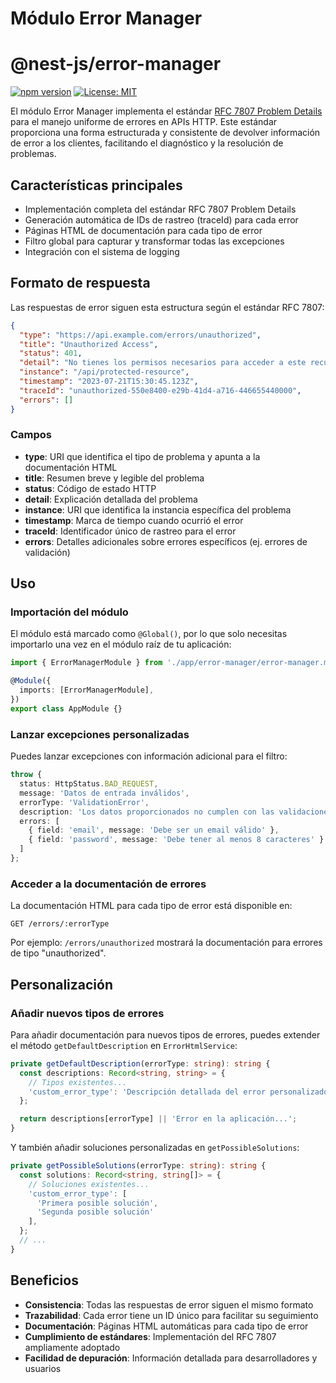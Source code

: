 # Módulo Error Manager

# @nest-js/error-manager

[![npm version](https://img.shields.io/npm/v/@nest-js/error-manager.svg)](https://www.npmjs.com/package/@nest-js/error-manager)
[![License: MIT](https://img.shields.io/badge/License-MIT-yellow.svg)](https://opensource.org/licenses/MIT)


El módulo Error Manager implementa el estándar [RFC 7807 Problem Details](https://datatracker.ietf.org/doc/html/rfc7807) para el manejo uniforme de errores en APIs HTTP. Este estándar proporciona una forma estructurada y consistente de devolver información de error a los clientes, facilitando el diagnóstico y la resolución de problemas.

## Características principales

- Implementación completa del estándar RFC 7807 Problem Details
- Generación automática de IDs de rastreo (traceId) para cada error
- Páginas HTML de documentación para cada tipo de error
- Filtro global para capturar y transformar todas las excepciones
- Integración con el sistema de logging


## Formato de respuesta

Las respuestas de error siguen esta estructura según el estándar RFC 7807:

```json
{
  "type": "https://api.example.com/errors/unauthorized",
  "title": "Unauthorized Access",
  "status": 401,
  "detail": "No tienes los permisos necesarios para acceder a este recurso",
  "instance": "/api/protected-resource",
  "timestamp": "2023-07-21T15:30:45.123Z",
  "traceId": "unauthorized-550e8400-e29b-41d4-a716-446655440000",
  "errors": []
}
```

### Campos

- **type**: URI que identifica el tipo de problema y apunta a la documentación HTML
- **title**: Resumen breve y legible del problema
- **status**: Código de estado HTTP
- **detail**: Explicación detallada del problema
- **instance**: URI que identifica la instancia específica del problema
- **timestamp**: Marca de tiempo cuando ocurrió el error
- **traceId**: Identificador único de rastreo para el error
- **errors**: Detalles adicionales sobre errores específicos (ej. errores de validación)

## Uso

### Importación del módulo

El módulo está marcado como `@Global()`, por lo que solo necesitas importarlo una vez en el módulo raíz de tu aplicación:

```typescript
import { ErrorManagerModule } from './app/error-manager/error-manager.module';

@Module({
  imports: [ErrorManagerModule],
})
export class AppModule {}
```

### Lanzar excepciones personalizadas

Puedes lanzar excepciones con información adicional para el filtro:

```typescript
throw {
  status: HttpStatus.BAD_REQUEST,
  message: 'Datos de entrada inválidos',
  errorType: 'ValidationError',
  description: 'Los datos proporcionados no cumplen con las validaciones',
  errors: [
    { field: 'email', message: 'Debe ser un email válido' },
    { field: 'password', message: 'Debe tener al menos 8 caracteres' }
  ]
};
```

### Acceder a la documentación de errores

La documentación HTML para cada tipo de error está disponible en:

```
GET /errors/:errorType
```

Por ejemplo: `/errors/unauthorized` mostrará la documentación para errores de tipo "unauthorized".

## Personalización

### Añadir nuevos tipos de errores

Para añadir documentación para nuevos tipos de errores, puedes extender el método `getDefaultDescription` en `ErrorHtmlService`:

```typescript
private getDefaultDescription(errorType: string): string {
  const descriptions: Record<string, string> = {
    // Tipos existentes...
    'custom_error_type': 'Descripción detallada del error personalizado',
  };

  return descriptions[errorType] || 'Error en la aplicación...';
}
```

Y también añadir soluciones personalizadas en `getPossibleSolutions`:

```typescript
private getPossibleSolutions(errorType: string): string {
  const solutions: Record<string, string[]> = {
    // Soluciones existentes...
    'custom_error_type': [
      'Primera posible solución',
      'Segunda posible solución'
    ],
  };
  // ...
}
```

## Beneficios

- **Consistencia**: Todas las respuestas de error siguen el mismo formato
- **Trazabilidad**: Cada error tiene un ID único para facilitar su seguimiento
- **Documentación**: Páginas HTML automáticas para cada tipo de error
- **Cumplimiento de estándares**: Implementación del RFC 7807 ampliamente adoptado
- **Facilidad de depuración**: Información detallada para desarrolladores y usuarios